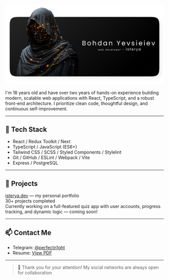 ![Readme-img](./readme-img.png)

I'm 18 years old and have over two years of hands-on experience building modern, scalable web applications with React, TypeScript, and a robust front-end architecture. I prioritize clean code, thoughtful design, and continuous self-improvement.

---

## 🚀 Tech Stack

- React / Redux Toolkit / Next
- TypeScript / JavaScript (ES6+)
- Tailwind CSS / SCSS / Styled Components / Stylelint
- Git / GitHub / ESLint / Webpack / Vite
- Express / PostgreSQL

---

## 💼 Projects

[isterya.dev](https://www.isterya.dev/) — my personal portfolio  
30+ projects completed  
Currently working on a full-featured quiz app with user accounts, progress tracking, and dynamic logic — coming soon!

---

## 📫 Contact Me

- Telegram: [@perfectn1ght](https://t.me/perfectn1ght)
- Resume: [View PDF](https://drive.google.com/file/d/1QcdzKJxkva_FRrkKCusPcinOqPQRw5a_/view)

---

> 💬 Thank you for your attention! My social networks are always open for collaboration
